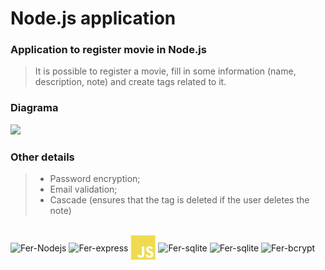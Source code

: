 # Node.js application
### Application to register movie in Node.js
> It is possible to register a movie, fill in some information (name, description, note) and create tags related to it.
### Diagrama
<img src="https://user-images.githubusercontent.com/77073426/184503183-be12baaa-212b-430a-8a8f-98046f17ab6f.png" width="500px">

### Other details
> - Password encryption;
> - Email validation;
> - Cascade (ensures that the tag is deleted if the user deletes the note)

<div style="display: inline_block"><br>
  <img align="center" alt="Fer-Nodejs" height="40" width="40" src="https://cdn.jsdelivr.net/gh/devicons/devicon/icons/nodejs/nodejs-original.svg">
  <img align="center" alt="Fer-express" height="40" width="40" src="https://icongr.am/devicon/express-original.svg?size=128&color=221a8e"> 
  <img align="center" alt="Fer-Js" height="40" width="40" src="https://raw.githubusercontent.com/devicons/devicon/master/icons/javascript/javascript-plain.svg">
  <img align="center" alt="Fer-sqlite" height="40" width="40" src="https://cdn.jsdelivr.net/gh/devicons/devicon/icons/sqlite/sqlite-original.svg"> 
  <img align="center" alt="Fer-sqlite" height="40" width="40"src="https://knexjs.org/knex-logo.png">
  <img align="center" alt="Fer-bcrypt" height="40" width="40"src="https://adampower.io/images/Technology_Logos/BCrypt_Logo.png">
</div>


	
